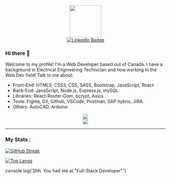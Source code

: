 <div id="header" align="center">
  <img src="https://media.giphy.com/media/M9gbBd9nbDrOTu1Mqx/giphy.gif" width="100"/>
</div>

<div id="badges" align="center">
  <a href="https://www.linkedin.com/in/jacky-du-ctech/">
    <img src="https://img.shields.io/badge/LinkedIn-blue?style=for-the-badge&logo=linkedin&logoColor=white" alt="LinkedIn Badge"/>
  </a>
</div>

### Hi there 👋
<p>Welcome to my profile! I'm a Web Developer based out of Canada. I have a background in Electrical Engineering Technician and now working in the Web Dev field! Talk to me about:</p>

<ul>
  <li>Front-End: HTML5, CSS3, CSS, SASS, Bootstrap, JavaScript, React</li>
  <li>Back-End: JavaScript, Node.js, Express.js, mySQL</li>
  <li>Libraries: React-Router-Dom, bcrypt, Axios</li>
  <li>Tools: Figma, Git, Github, VSCode, Postman, SAP hybris, JIRA</li>
  <li>Others: AutoCAD, Arduino</li>
</ul>

<p align="center">
  <a href="https://skillicons.dev">
    <img src="https://skillicons.dev/icons?i=html,css,sass,bootstrap,js,react,nodejs,express"/> <br>
    <img src="https://skillicons.dev/icons?i=mysql,figma,git,github,vscode,autocad,arduino"/>
  </a>
</p>

---

### My Stats :

[![GitHub Streak](http://github-readme-streak-stats.herokuapp.com?user=jacky-ui&theme=dark&background=000000)](https://git.io/streak-stats)

[![Top Langs](https://github-readme-stats.vercel.app/api/top-langs/?username=jacky-ui&layout=compact&theme=vision-friendly-dark)](https://github.com/anuraghazra/github-readme-stats)

<p>console.log('Shh. You had me at "Full-Stack Developer".')</p>
<!--
**jacky-ui/jacky-ui** is a ✨ _special_ ✨ repository because its `README.md` (this file) appears on your GitHub profile.

Here are some ideas to get you started:

- 🔭 I’m currently working on ...
- 🌱 I’m currently learning ...
- 👯 I’m looking to collaborate on ...
- 🤔 I’m looking for help with ...
- 💬 Ask me about ...
- 📫 How to reach me: ...
- 😄 Pronouns: ...
- ⚡ Fun fact: ...
-->
